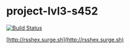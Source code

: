 # project-lvl3-s452

[![Build Status](https://travis-ci.com/adenisovgit/project-lvl3-s452.svg?branch=master)](https://travis-ci.com/adenisovgit/project-lvl3-s452)

[http://rsshex.surge.sh](http://rsshex.surge.sh)
